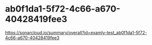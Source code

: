# ab0f1da1-5f72-4c66-a670-40428419fee3
https://sonarcloud.io/summary/overall?id=examly-test_ab0f1da1-5f72-4c66-a670-40428419fee3
